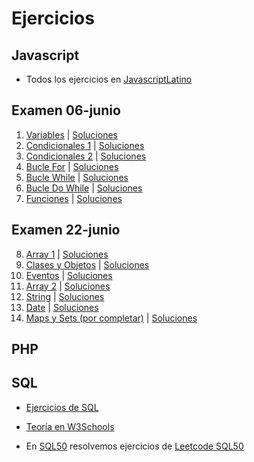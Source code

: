 # Ejercicios

## Javascript

- Todos los ejercicios en [JavascriptLatino](https://javascript.espaciolatino.com/evaluar/index.htm)

## Examen 06-junio
1. [Variables](https://javascript.espaciolatino.com/evaluar/ejercicios_basicos_1.htm) | [Soluciones](./JS/1.Variables/)
2. [Condicionales 1](https://javascript.espaciolatino.com/evaluar/condicionales_1.htm) | [Soluciones](./JS/2.Condicionales_1//)
3. [Condicionales 2](https://javascript.espaciolatino.com/evaluar/condicionales_2.htm) | [Soluciones](./JS/3.Condicionales_2/)
4. [Bucle For](https://javascript.espaciolatino.com/evaluar/bucles_for.htm) | [Soluciones](./JS/4.For/)
5. [Bucle While](https://javascript.espaciolatino.com/evaluar/bucles_while.htm) | [Soluciones](./JS/5.While/)
6. [Bucle Do While](https://javascript.espaciolatino.com/evaluar/bucles_do_while.htm) | [Soluciones](./JS/6.Do_while/)
7. [Funciones](https://javascript.espaciolatino.com/evaluar/funciones_inicio.html) | [Soluciones](./JS/7.Funciones/)

## Examen 22-junio
8. [Array 1](https://javascript.espaciolatino.com/evaluar/arrays_inicio.html) | [Soluciones](./JS/8.Arrays_1/)
9. [Clases y Objetos](https://javascript.espaciolatino.com/evaluar/clases-objetos.html) | [Soluciones](#)
10. [Eventos](https://javascript.espaciolatino.com/evaluar/ejercicios-eventos.html) | [Soluciones](#)
11. [Array 2](https://javascript.espaciolatino.com/evaluar/arrays_objetos.html) | [Soluciones](#)
12. [String](https://javascript.espaciolatino.com/evaluar/strings-basico.htm) | [Soluciones](#)
13. [Date](https://javascript.espaciolatino.com/evaluar/fechas_date.html) | [Soluciones](#)
14. [Maps y Sets (por completar)](#) | [Soluciones](#)

## PHP

## SQL

- [Ejercicios de SQL](https://parzibyte.me/blog/2018/02/06/ejercicios-resueltos-consultas-sql-mysql/amp/)
- [Teoría en W3Schools](https://www.w3schools.com/mysql/)

- En [SQL50](./SQL50/) resolvemos ejercicios de [Leetcode SQL50](https://leetcode.com/studyplan/top-sql-50/)